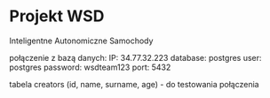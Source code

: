 # Projekt WSD

Inteligentne Autonomiczne Samochody 

połączenie z bazą danych: IP: 34.77.32.223
database: postgres
user: postgres
password: wsdteam123
port: 5432

tabela creators (id, name, surname, age) - do testowania połączenia
